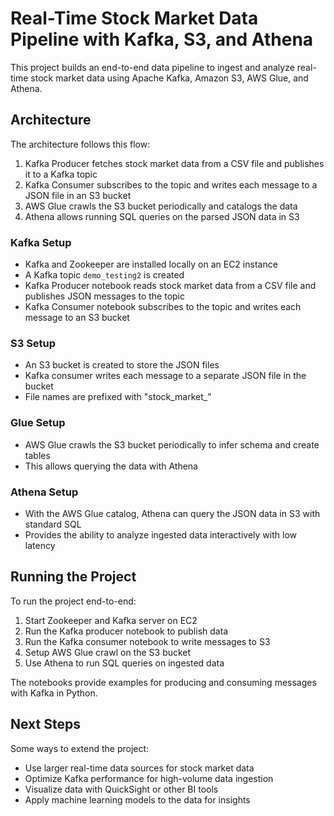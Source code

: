 # Real-Time Stock Market Data Pipeline with Kafka, S3, and Athena

This project builds an end-to-end data pipeline to ingest and analyze real-time stock market data using Apache Kafka, Amazon S3, AWS Glue, and Athena.

## Architecture

The architecture follows this flow:

1. Kafka Producer fetches stock market data from a CSV file and publishes it to a Kafka topic
2. Kafka Consumer subscribes to the topic and writes each message to a JSON file in an S3 bucket
3. AWS Glue crawls the S3 bucket periodically and catalogs the data
4. Athena allows running SQL queries on the parsed JSON data in S3

### Kafka Setup

- Kafka and Zookeeper are installed locally on an EC2 instance
- A Kafka topic `demo_testing2` is created
- Kafka Producer notebook reads stock market data from a CSV file and publishes JSON messages to the topic 
- Kafka Consumer notebook subscribes to the topic and writes each message to an S3 bucket

### S3 Setup

- An S3 bucket is created to store the JSON files
- Kafka consumer writes each message to a separate JSON file in the bucket
- File names are prefixed with "stock_market_"

### Glue Setup

- AWS Glue crawls the S3 bucket periodically to infer schema and create tables
- This allows querying the data with Athena

### Athena Setup

- With the AWS Glue catalog, Athena can query the JSON data in S3 with standard SQL
- Provides the ability to analyze ingested data interactively with low latency

## Running the Project

To run the project end-to-end:

1. Start Zookeeper and Kafka server on EC2
2. Run the Kafka producer notebook to publish data 
3. Run the Kafka consumer notebook to write messages to S3 
4. Setup AWS Glue crawl on the S3 bucket
5. Use Athena to run SQL queries on ingested data

The notebooks provide examples for producing and consuming messages with Kafka in Python.

## Next Steps

Some ways to extend the project:

- Use larger real-time data sources for stock market data
- Optimize Kafka performance for high-volume data ingestion
- Visualize data with QuickSight or other BI tools
- Apply machine learning models to the data for insights
